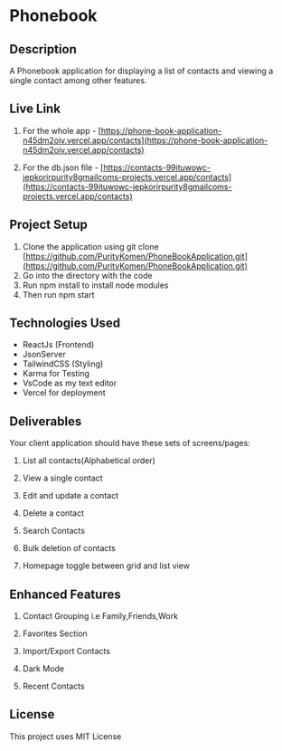 # Phonebook

## Description

A Phonebook application for displaying a list of contacts and viewing a single contact among other features.

## Live Link

1. For the whole app - [https://phone-book-application-n45dm2oiv.vercel.app/contacts](https://phone-book-application-n45dm2oiv.vercel.app/contacts)

2. For the db.json file - [https://contacts-99ituwowc-jepkorirpurity8gmailcoms-projects.vercel.app/contacts](https://contacts-99ituwowc-jepkorirpurity8gmailcoms-projects.vercel.app/contacts)

## Project Setup

1. Clone the application using git clone [https://github.com/PurityKomen/PhoneBookApplication.git](https://github.com/PurityKomen/PhoneBookApplication.git)
2. Go into the directory with the code
3. Run npm install to install node modules
4. Then run npm start

## Technologies Used

- ReactJs (Frontend)
- JsonServer 
- TailwindCSS (Styling)
- Karma for Testing
- VsCode as my text editor
- Vercel for deployment

## Deliverables

Your client application should have these sets of screens/pages:
1. List all contacts(Alphabetical order)

2. View a single contact

3. Edit and update a contact

4. Delete a contact

5. Search Contacts

6. Bulk deletion of contacts

7. Homepage toggle between grid and list view

## Enhanced Features 

1. Contact Grouping i.e Family,Friends,Work

2. Favorites Section

3. Import/Export Contacts

4. Dark Mode

5. Recent Contacts

## License

This project uses MIT License
